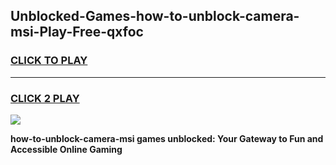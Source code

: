 
## Unblocked-Games-how-to-unblock-camera-msi-Play-Free-qxfoc
<h3>
<a href="https://premium76.site?title=how-to-unblock-camera-msi&ref=12A">CLICK TO PLAY</a></h3>
<hr>

<h3>
<a href="https://premium76.site?title=how-to-unblock-camera-msi&ref=12A">CLICK 2 PLAY</a>
  
</h3>

<a href="https://premium76.site?title=how-to-unblock-camera-msi&ref=12A"><img src="https://clearcache.store/games.png"></a>


**how-to-unblock-camera-msi games unblocked: Your Gateway to Fun and Accessible Online Gaming**
